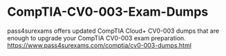 # CompTIA-CV0-003-Exam-Dumps
pass4surexams offers updated CompTIA Cloud+ CV0-003 dumps that are enough to upgrade your CompTIA CV0-003 exam preparation. https://www.pass4surexams.com/comptia/cv0-003-dumps.html
